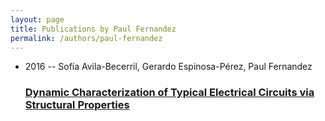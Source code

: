 ```yaml
---
layout: page
title: Publications by Paul Fernandez
permalink: /authors/paul-fernandez
---
```


<ul class="post-list">
<li><span class='post-meta'>2016 -- Sofía Avila-Becerril, Gerardo Espinosa-Pérez, Paul Fernandez</span><h3><a class='post-link' href="{{ site.baseurl }}/dynamic-characterization-of-typical-electrical-circuits-via-structural-properties">Dynamic Characterization of Typical Electrical Circuits via Structural Properties</a></h3></li>

</ul>
